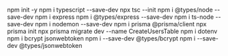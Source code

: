 npm init -y
npm i typescript --save-dev
npx tsc --init
npm i @types/node --save-dev
npm i express
npm i @types/express --save-dev
npm i ts-node --save-dev
npm i nodemon --save-dev
npm i prisma @prisma/client
npx prisma init
npx prisma migrate dev --name CreateUsersTable
npm i dotenv
npm i bcrypt jsonwebtoken
npm i --save-dev @types/bcrypt
npm i --save-dev @types/jsonwebtoken